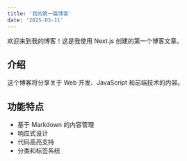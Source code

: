 ```yaml
---
title: '我的第一篇博客'
date: '2025-03-11'
---
```


欢迎来到我的博客！这是我使用 Next.js 创建的第一个博客文章。

## 介绍

这个博客将分享关于 Web 开发、JavaScript 和前端技术的内容。

## 功能特点

- 基于 Markdown 的内容管理
- 响应式设计
- 代码高亮支持
- 分类和标签系统
